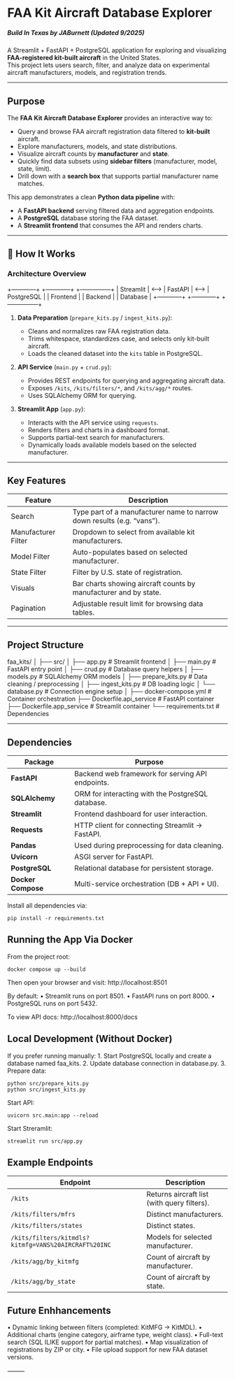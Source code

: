 # FAA Kit Aircraft Database Explorer
##### Build In Texas by JABurnett (Updated 9/2025)

A Streamlit + FastAPI + PostgreSQL application for exploring and visualizing **FAA-registered kit-built aircraft** in the United States.  
This project lets users search, filter, and analyze data on experimental aircraft manufacturers, models, and registration trends.

---

## Purpose

The **FAA Kit Aircraft Database Explorer** provides an interactive way to:
- Query and browse FAA aircraft registration data filtered to **kit-built** aircraft.
- Explore manufacturers, models, and state distributions.
- Visualize aircraft counts by **manufacturer** and **state**.
- Quickly find data subsets using **sidebar filters** (manufacturer, model, state, limit).
- Drill down with a **search box** that supports partial manufacturer name matches.

This app demonstrates a clean **Python data pipeline** with:
- A **FastAPI backend** serving filtered data and aggregation endpoints.
- A **PostgreSQL** database storing the FAA dataset.
- A **Streamlit frontend** that consumes the API and renders charts.

---

## 🧠 How It Works

### Architecture Overview

+———––+        +———––+        +—————+
|  Streamlit  | <––> |   FastAPI   | <––> |   PostgreSQL   |
|  Frontend   |        |  Backend    |        |   Database     |
+———––+        +———––+        +—————+

1. **Data Preparation** (`prepare_kits.py` / `ingest_kits.py`):
   - Cleans and normalizes raw FAA registration data.
   - Trims whitespace, standardizes case, and selects only kit-built aircraft.
   - Loads the cleaned dataset into the `kits` table in PostgreSQL.

2. **API Service** (`main.py` + `crud.py`):
   - Provides REST endpoints for querying and aggregating aircraft data.
   - Exposes `/kits`, `/kits/filters/*`, and `/kits/agg/*` routes.
   - Uses SQLAlchemy ORM for querying.

3. **Streamlit App** (`app.py`):
   - Interacts with the API service using `requests`.
   - Renders filters and charts in a dashboard format.
   - Supports partial-text search for manufacturers.
   - Dynamically loads available models based on the selected manufacturer.

---

## Key Features

| Feature | Description |
|----------|--------------|
| Search | Type part of a manufacturer name to narrow down results (e.g. “vans”). |
| Manufacturer Filter | Dropdown to select from available kit manufacturers. |
| Model Filter | Auto-populates based on selected manufacturer. |
| State Filter | Filter by U.S. state of registration. |
| Visuals | Bar charts showing aircraft counts by manufacturer and by state. |
| Pagination | Adjustable result limit for browsing data tables. |

---

## Project Structure

faa_kits/
│
├── src/
│   ├── app.py                # Streamlit frontend
│   ├── main.py               # FastAPI entry point
│   ├── crud.py               # Database query helpers
│   ├── models.py             # SQLAlchemy ORM models
│   ├── prepare_kits.py       # Data cleaning / preprocessing
│   ├── ingest_kits.py        # DB loading logic
│   └── database.py           # Connection engine setup
│
├── docker-compose.yml        # Container orchestration
├── Dockerfile.api_service    # FastAPI container
├── Dockerfile.app_service    # Streamlit container
└── requirements.txt          # Dependencies

---

## Dependencies

| Package | Purpose |
|----------|----------|
| **FastAPI** | Backend web framework for serving API endpoints. |
| **SQLAlchemy** | ORM for interacting with the PostgreSQL database. |
| **Streamlit** | Frontend dashboard for user interaction. |
| **Requests** | HTTP client for connecting Streamlit → FastAPI. |
| **Pandas** | Used during preprocessing for data cleaning. |
| **Uvicorn** | ASGI server for FastAPI. |
| **PostgreSQL** | Relational database for persistent storage. |
| **Docker Compose** | Multi-service orchestration (DB + API + UI). |

Install all dependencies via:
```
pip install -r requirements.txt
```
## Running the App Via Docker
From the project root:
```
docker compose up --build
```

Then open your browser and visit:
http://localhost:8501

By default:
	•	Streamlit runs on port 8501.
	•	FastAPI runs on port 8000.
	•	PostgreSQL runs on port 5432.

To view API docs:
http://localhost:8000/docs

## Local Development (Without Docker)

If you prefer running manually:
	1.	Start PostgreSQL locally and create a database named faa_kits.
	2.	Update database connection in database.py.
	3.	Prepare data:
```
python src/prepare_kits.py
python src/ingest_kits.py
 ```
Start API:
```
uvicorn src.main:app --reload
```
Start Streramlit:
```
streamlit run src/app.py
```
## Example Endpoints

| Endpoint | Description |
|-----------|--------------|
| `/kits` | Returns aircraft list (with query filters). |
| `/kits/filters/mfrs` | Distinct manufacturers. |
| `/kits/filters/states` | Distinct states. |
| `/kits/filters/kitmdls?kitmfg=VANS%20AIRCRAFT%20INC` | Models for selected manufacturer. |
| `/kits/agg/by_kitmfg` | Count of aircraft by manufacturer. |
| `/kits/agg/by_state` | Count of aircraft by state. |

## Future Enhhancements
• Dynamic linking between filters (completed: KitMFG → KitMDL).
• Additional charts (engine category, airframe type, weight class).
• Full-text search (SQL ILIKE support for partial matches).
• Map visualization of registrations by ZIP or city.
• File upload support for new FAA dataset versions.

⸻
